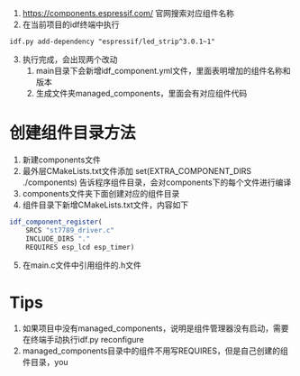 1. https://components.espressif.com/ 官网搜索对应组件名称
2. 在当前项目的idf终端中执行 
```shell 
idf.py add-dependency "espressif/led_strip^3.0.1~1"
```
3. 执行完成，会出现两个改动
	1. main目录下会新增idf_component.yml文件，里面表明增加的组件名称和版本
	2. 生成文件夹managed_components，里面会有对应组件代码


# 创建组件目录方法
1. 新建components文件
2. 最外层CMakeLists.txt文件添加 set(EXTRA_COMPONENT_DIRS ./components) 告诉程序组件目录，会对components下的每个文件进行编译
3. components文件夹下面创建对应的组件目录
4. 组件目录下新增CMakeLists.txt文件，内容如下
```cmake 
idf_component_register(
	SRCS "st7789_driver.c"
	INCLUDE_DIRS "."
	REQUIRES esp_lcd esp_timer)
```
5. 在main.c文件中引用组件的.h文件

# Tips
1. 如果项目中没有managed_components，说明是组件管理器没有启动，需要在终端手动执行idf.py reconfigure
2. managed_components目录中的组件不用写REQUIRES，但是自己创建的组件目录，you